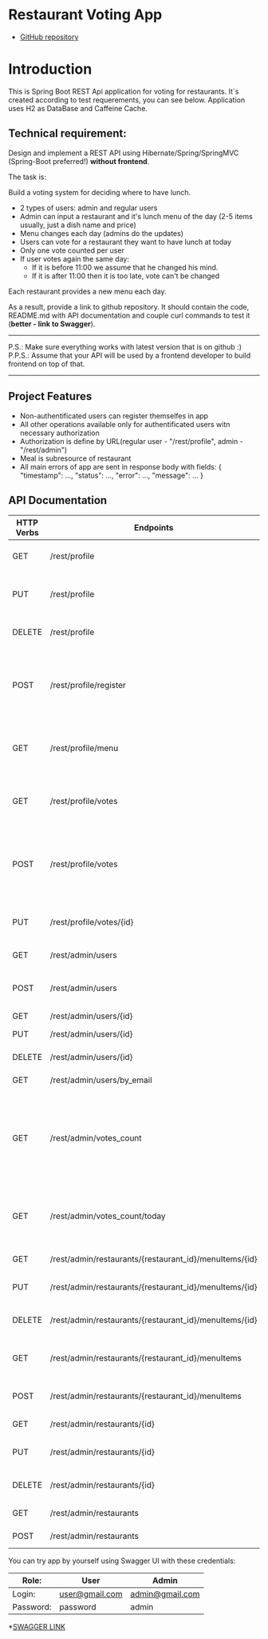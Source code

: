 # Restaurant Voting App

* [GitHub repository](https://github.com/sergjei/restaurant_voting)

# Introduction

This is Spring Boot REST Api application for voting for restaurants. It`s created according to test requerements, you
can see below.
Application uses H2 as DataBase and Caffeine Cache.

## Technical requirement:

Design and implement a REST API using Hibernate/Spring/SpringMVC (Spring-Boot preferred!) **without frontend**.

The task is:

Build a voting system for deciding where to have lunch.

* 2 types of users: admin and regular users
* Admin can input a restaurant and it's lunch menu of the day (2-5 items usually, just a dish name and price)
* Menu changes each day (admins do the updates)
* Users can vote for a restaurant they want to have lunch at today
* Only one vote counted per user
* If user votes again the same day:
    - If it is before 11:00 we assume that he changed his mind.
    - If it is after 11:00 then it is too late, vote can't be changed

Each restaurant provides a new menu each day.

As a result, provide a link to github repository. It should contain the code, README.md with API documentation and
couple curl commands to test it (**better - link to Swagger**).

-----------------------------
P.S.: Make sure everything works with latest version that is on github :)  
P.P.S.: Assume that your API will be used by a frontend developer to build frontend on top of that.

-----------------------------

## Project Features

* Non-authentificated users can register themselfes in app
* All other operations available only for authentificated users witn necessary authorization
* Authorization is define by URL(regular user - "/rest/profile", admin - "/rest/admin")
* Meal is subresource of restaurant
* All main errors of app are sent in response body with fields:
  {
  "timestamp": ...,
  "status": ...,
  "error": ...,
  "message": ...
  }

## API Documentation

| HTTP Verbs | Endpoints                                    | Action                                                                                                                |
|------------|----------------------------------------------|-----------------------------------------------------------------------------------------------------------------------|
| GET        | /rest/profile                                | Get current authentificated user                                                                                      |
| PUT        | /rest/profile                                | Update current authentificated user                                                                                   |
| DELETE     | /rest/profile                                | Delete current authentificated user                                                                                   |
| POST       | /rest/profile/register                       | Register new user with role USER. Can`t be accessed by authentificated user                                           |
| GET        | /rest/profile/menu                           | Get list of restaurants with today menu (list of menuItems)                                                               |
| GET        | /rest/profile/votes                          | User get list of his votes for specified interval of time(inclusive)                                                  |
| POST       | /rest/profile/votes                          | User vote for the restaurant, where wants to have lunch. He can vote only once a day                                  |
| PUT        | /rest/profile/votes/{id}                     | User can change his vote until it is before 11:00                                                                     |
| GET        | /rest/admin/users                            | Get list of all users                                                                                                 |
| POST       | /rest/admin/users                            | Add new user. Can create with role ADMIN                                                                              |
| GET        | /rest/admin/users/{id}                       | Get user by id                                                                                                        |
| PUT        | /rest/admin/users/{id}                       | Update user by id                                                                                                     |
| DELETE     | /rest/admin/users/{id}                       | Delete user by id                                                                                                     |
| GET        | /rest/admin/users/by_email                   | Get user by email                                                                                                     |
| GET        | /rest/admin/votes_count                      | Admin can get vote results (restaurant with amount of voices) for specified period of time. By default - for all time |
| GET        | /rest/admin/votes_count/today                | Admin can get vote results (restaurant with amount of voices) for today                                               |
| GET        | /rest/admin/restaurants/{restaurant_id}/menuItems/{id} | Get menuItem by id                                                                                                        |
| PUT        | /rest/admin/restaurants/{restaurant_id}/menuItems/{id} | Update menuItem by id                                                                                                     |
| DELETE     | /rest/admin/restaurants/{restaurant_id}/menuItems/{id} | Delete menuItem by id                                                                                                     |
| GET        | /rest/admin/restaurants/{restaurant_id}/menuItems      | Get list of menuItems for specified period                                                                                |
| POST       | /rest/admin/restaurants/{restaurant_id}/menuItems      | Add single menuItem to restaurant                                                                                         |                                                                |
| GET        | /rest/admin/restaurants/{id}                 | Get restaurant by id                                                                                                  |
| PUT        | /rest/admin/restaurants/{id}                 | Update restaurant by id                                                                                               |
| DELETE     | /rest/admin/restaurants/{id}                 | Delete restaurant by id                                                                                               |
| GET        | /rest/admin/restaurants                      | Get list of restaurants                                                                                               |
| POST       | /rest/admin/restaurants                      | Create new restaurant                                                                                                 |

You can try app by yourself using Swagger UI with these credentials:

| Role:     | User           | Admin           |
|-----------|----------------|-----------------|
| Login:    | user@gmail.com | admin@gmail.com |
| Password: | password       | admin           |

*[SWAGGER LINK](http://localhost:8080/swagger-ui/index.html)

